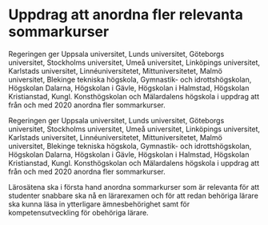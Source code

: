 # Uppdrag att anordna fler relevanta sommarkurser

Regeringen ger Uppsala universitet, Lunds universitet, Göteborgs universitet, Stockholms universitet, Umeå universitet, Linköpings universitet, Karlstads universitet, Linnéuniversitetet, Mittuniversitetet, Malmö universitet, Blekinge tekniska högskola, Gymnastik- och idrottshögskolan, Högskolan Dalarna, Högskolan i Gävle, Högskolan i Halmstad, Högskolan Kristianstad, Kungl. Konsthögskolan och Mälardalens högskola i uppdrag att från och med 2020 anordna fler sommarkurser.

Regeringen ger Uppsala universitet, Lunds universitet, Göteborgs universitet, Stockholms universitet, Umeå universitet, Linköpings universitet, Karlstads universitet, Linnéuniversitetet, Mittuniversitetet, Malmö universitet, Blekinge tekniska högskola, Gymnastik- och idrottshögskolan, Högskolan Dalarna, Högskolan i Gävle, Högskolan i Halmstad, Högskolan Kristianstad, Kungl. Konsthögskolan och Mälardalens högskola i uppdrag att från och med 2020 anordna fler sommarkurser.

Lärosätena ska i första hand anordna sommarkurser som är relevanta för att studenter snabbare ska nå en lärarexamen och för att redan behöriga lärare ska kunna läsa in ytterligare ämnesbehörighet samt för kompetensutveckling för obehöriga lärare.
